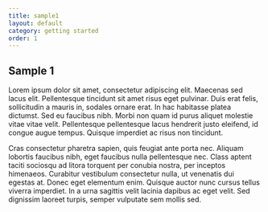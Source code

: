 ```yaml
---
title: sample1
layout: default
category: getting started
order: 1
---
```


## Sample 1 

Lorem ipsum dolor sit amet, consectetur adipiscing elit. Maecenas sed lacus elit. Pellentesque tincidunt sit amet risus eget pulvinar. Duis erat felis, sollicitudin a mauris in, sodales ornare erat. In hac habitasse platea dictumst. Sed eu faucibus nibh. Morbi non quam id purus aliquet molestie vitae vitae velit. Pellentesque pellentesque lacus hendrerit justo eleifend, id congue augue tempus. Quisque imperdiet ac risus non tincidunt.

Cras consectetur pharetra sapien, quis feugiat ante porta nec. Aliquam lobortis faucibus nibh, eget faucibus nulla pellentesque nec. Class aptent taciti sociosqu ad litora torquent per conubia nostra, per inceptos himenaeos. Curabitur vestibulum consectetur nulla, ut venenatis dui egestas at. Donec eget elementum enim. Quisque auctor nunc cursus tellus viverra imperdiet. In a urna sagittis velit lacinia dapibus ac eget velit. Sed dignissim laoreet turpis, semper vulputate sem mollis sed.